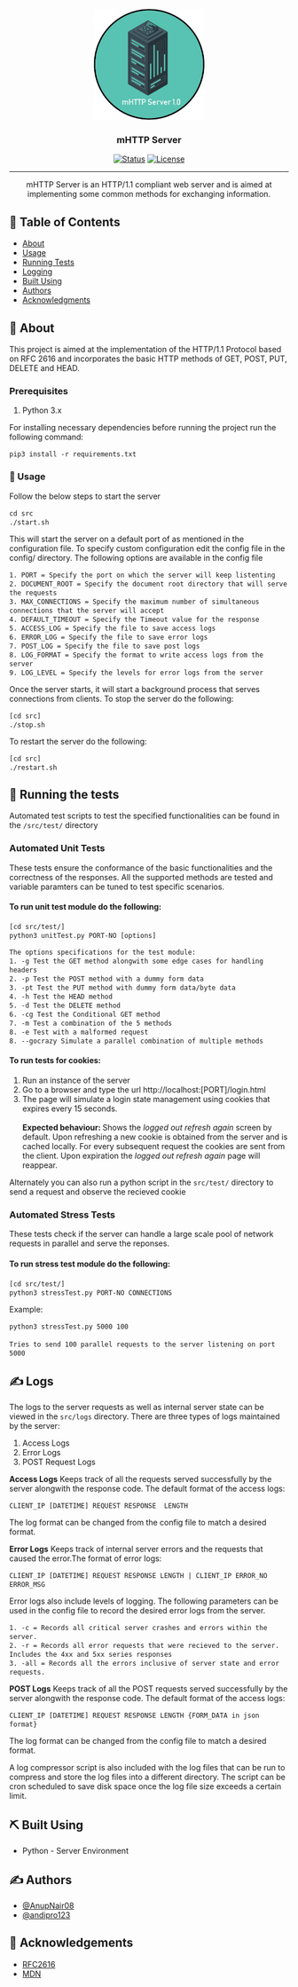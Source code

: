 ﻿<p align="center">
 <img width=200px height=200px src="resources/logo.png" alt="Project logo"></a>
</p>

<h3 align="center">mHTTP Server</h3>

<div align="center">

[![Status](https://img.shields.io/badge/status-active-success.svg)]()
[![License](https://img.shields.io/badge/license-MIT-blue.svg)](/LICENSE)

</div>

---

<p align="center"> mHTTP Server is an HTTP/1.1 compliant web server and is aimed at implementing some common methods for exchanging information.
    <br> 
</p>

## 📝 Table of Contents

- [About](#about)
- [Usage](#usage)
- [Running Tests](#tests)
- [Logging](#log)
- [Built Using](#built_using)
- [Authors](#authors)
- [Acknowledgments](#acknowledgement)

## 🧐 About <a name = "about"></a>

This project is aimed at the implementation of the HTTP/1.1 Protocol based on RFC 2616 and incorporates the basic HTTP methods of GET, POST, PUT, DELETE and HEAD.

### Prerequisites

1. Python 3.x

For installing necessary dependencies before running the project run the following command:

```
pip3 install -r requirements.txt
```

### 🏁 Usage <a name = "usage"></a>

Follow the below steps to start the server

```
cd src
./start.sh
```

This will start the server on a default port of as mentioned in the configuration file. To specify custom configuration edit the config file in the config/ directory. The following options are available in the config file

```
1. PORT = Specify the port on which the server will keep listenting
2. DOCUMENT_ROOT = Specify the document root directory that will serve the requests
3. MAX_CONNECTIONS = Specify the maximum number of simultaneous connections that the server will accept
4. DEFAULT_TIMEOUT = Specify the Timeout value for the response
5. ACCESS_LOG = Specify the file to save access logs
6. ERROR_LOG = Specify the file to save error logs
7. POST_LOG = Specify the file to save post logs
8. LOG_FORMAT = Specify the format to write access logs from the server
9. LOG_LEVEL = Specify the levels for error logs from the server
```

Once the server starts, it will start a background process that serves connections from clients.
To stop the server do the following:

```
[cd src]
./stop.sh
```

To restart the server do the following:

```
[cd src]
./restart.sh
```

## 🔧 Running the tests <a name = "tests"></a>

Automated test scripts to test the specified functionalities can be found in the `/src/test/` directory

### Automated Unit Tests

These tests ensure the conformance of the basic functionalities and the correctness of the responses. All the supported methods are tested and variable paramters can be tuned to test specific scenarios.

#### To run unit test module do the following:

```
[cd src/test/]
python3 unitTest.py PORT-NO [options]
```

```
The options specifications for the test module:
1. -g Test the GET method alongwith some edge cases for handling headers
2. -p Test the POST method with a dummy form data
3. -pt Test the PUT method with dummy form data/byte data
4. -h Test the HEAD method
5. -d Test the DELETE method
6. -cg Test the Conditional GET method
7. -m Test a combination of the 5 methods
8. -e Test with a malformed request
8. --gocrazy Simulate a parallel combination of multiple methods
```

#### To run tests for cookies:

1. Run an instance of the server
2. Go to a browser and type the url <a>http://localhost:[PORT]/login.html</a>
3. The page will simulate a login state management using cookies that expires every 15 seconds.
   <br></br>
   <b>Expected behaviour: </b> Shows the <i>logged out refresh again </i>screen by default. Upon refreshing a new cookie is obtained from the server and is cached locally. For every subsequent request the cookies are sent from the client. Upon expiration the <i>logged out refresh again</i> page will reappear.

Alternately you can also run a python script in the `src/test/` directory to send a request and observe the recieved cookie

### Automated Stress Tests

These tests check if the server can handle a large scale pool of network requests in parallel and serve the reponses.

#### To run stress test module do the following:

```
[cd src/test/]
python3 stressTest.py PORT-NO CONNECTIONS
```

Example:

```
python3 stressTest.py 5000 100

Tries to send 100 parallel requests to the server listening on port 5000
```

## ✍️ Logs <a name="log"></a>

The logs to the server requests as well as internal server state can be viewed in the `src/logs` directory. There are three types of logs maintained by the server:

1. Access Logs
2. Error Logs
3. POST Request Logs

<b>Access Logs</b>
Keeps track of all the requests served successfully by the server alongwith the response code. The default format of the access logs:

```
CLIENT_IP [DATETIME] REQUEST RESPONSE  LENGTH
```

The log format can be changed from the config file to match a desired format.

<b>Error Logs</b>
Keeps track of internal server errors and the requests that caused the error.The format of error logs:

```
CLIENT_IP [DATETIME] REQUEST RESPONSE LENGTH | CLIENT_IP ERROR_NO ERROR_MSG
```

Error logs also include levels of logging.
The following parameters can be used in the config file to record the desired error logs from the server.

```
1. -c = Records all critical server crashes and errors within the server.
2. -r = Records all error requests that were recieved to the server. Includes the 4xx and 5xx series responses
3. -all = Records all the errors inclusive of server state and error requests.
```

<b>POST Logs</b>
Keeps track of all the POST requests served successfully by the server alongwith the response code. The default format of the access logs:

```
CLIENT_IP [DATETIME] REQUEST RESPONSE LENGTH {FORM_DATA in json format}
```

The log format can be changed from the config file to match a desired format.

A log compressor script is also included with the log files that can be run to compress and store the log files into a different directory. The script can be cron scheduled to save disk space once the log file size exceeds a certain limit.

## ⛏️ Built Using <a name = "built_using"></a>

- Python - Server Environment

## ✍️ Authors <a name = "authors"></a>

- [@AnupNair08](https://github.com/AnupNair08)
- [@andipro123](https://github.com/andipro123)

## 🎉 Acknowledgements <a name = "acknowledgement"></a>

- [RFC2616](https://tools.ietf.org/html/rfc2616)
- [MDN](https://developer.mozilla.org/en-US/docs/Web/HTTP)
